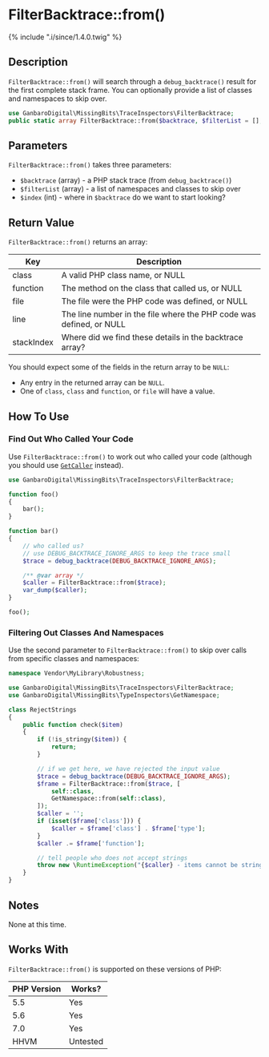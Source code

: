 # FilterBacktrace::from()

{% include ".i/since/1.4.0.twig" %}

## Description

`FilterBacktrace::from()` will search through a `debug_backtrace()` result for the first complete stack frame. You can optionally provide a list of classes and namespaces to skip over.

```php
use GanbaroDigital\MissingBits\TraceInspectors\FilterBacktrace;
public static array FilterBacktrace::from($backtrace, $filterList = [], $index = 1);
```

## Parameters

`FilterBacktrace::from()` takes three parameters:

* `$backtrace` (array) - a PHP stack trace (from `debug_backtrace()`)
* `$filterList` (array) - a list of namespaces and classes to skip over
* `$index` (int) - where in `$backtrace` do we want to start looking?

## Return Value

`FilterBacktrace::from()` returns an array:

Key | Description
----|------------
class | A valid PHP class name, or NULL
function | The method on the class that called us, or NULL
file | The file were the PHP code was defined, or NULL
line | The line number in the file where the PHP code was defined, or NULL
stackIndex | Where did we find these details in the backtrace array?

You should expect some of the fields in the return array to be `NULL`:

* Any entry in the returned array can be `NULL`.
* One of `class`, `class` and `function`, or `file` will have a value.

## How To Use

### Find Out Who Called Your Code

Use `FilterBacktrace::from()` to work out who called your code (although you should use [`GetCaller`](GetCaller.class.html) instead).

```php
use GanbaroDigital\MissingBits\TraceInspectors\FilterBacktrace;

function foo()
{
    bar();
}

function bar()
{
    // who called us?
    // use DEBUG_BACKTRACE_IGNORE_ARGS to keep the trace small
    $trace = debug_backtrace(DEBUG_BACKTRACE_IGNORE_ARGS);

    /** @var array */
    $caller = FilterBacktrace::from($trace);
    var_dump($caller);
}

foo();
```

### Filtering Out Classes And Namespaces

Use the second parameter to `FilterBacktrace::from()` to skip over calls from specific classes and namespaces:

```php
namespace Vendor\MyLibrary\Robustness;

use GanbaroDigital\MissingBits\TraceInspectors\FilterBacktrace;
use GanbaroDigital\MissingBits\TypeInspectors\GetNamespace;

class RejectStrings
{
    public function check($item)
    {
        if (!is_stringy($item)) {
            return;
        }

        // if we get here, we have rejected the input value
        $trace = debug_backtrace(DEBUG_BACKTRACE_IGNORE_ARGS);
        $frame = FilterBacktrace::from($trace, [
            self::class,
            GetNamespace::from(self::class),
        ]);
        $caller = '';
        if (isset($frame['class'])) {
            $caller = $frame['class'] . $frame['type'];
        }
        $caller .= $frame['function'];

        // tell people who does not accept strings
        throw new \RuntimeException("{$caller} - items cannot be strings");
    }
}
```

## Notes

None at this time.

## Works With

`FilterBacktrace::from()` is supported on these versions of PHP:

PHP Version | Works?
------------|-------
5.5 | Yes
5.6 | Yes
7.0 | Yes
HHVM | Untested
